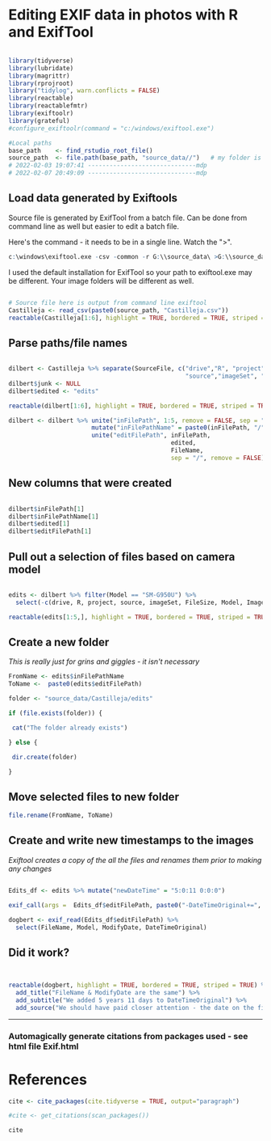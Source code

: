 

# Editing EXIF data in photos with R and ExifTool


``` r

library(tidyverse)   
library(lubridate)   
library(magrittr)    
library(rprojroot)   
library("tidylog", warn.conflicts = FALSE)  
library(reactable)  
library(reactablefmtr)  
library(exiftoolr)  
library(grateful)  
#configure_exiftoolr(command = "c:/windows/exiftool.exe")  

#Local paths      
base_path    <- find_rstudio_root_file()                        
source_path  <- file.path(base_path, "source_data//")   # my folder is /source_data
# 2022-02-03 19:07:41 ------------------------------mdp  
# 2022-02-07 20:49:09 ------------------------------mdp  
```

## Load data generated by Exiftools  

Source file is generated by ExifTool from a batch file.   Can be done from command line as well but easier to edit a batch file.  

Here's the command - it needs to be in a single line.  Watch the ">".  
``` r 
c:\windows\exiftool.exe -csv -common -r G:\\source_data\ >G:\\source_data\Castilleja.csv
```  

I used the default installation for ExifTool so your path to exiftool.exe may be different.  Your image folders will be different as well.

``` r   

# Source file here is output from command line exiftool
Castilleja <- read_csv(paste0(source_path, "Castilleja.csv"))
reactable(Castilleja[1:6], highlight = TRUE, bordered = TRUE, striped = TRUE)
```

## Parse paths/file names  

```r

dilbert <- Castilleja %>% separate(SourceFile, c("drive","R", "project",   
                                                 "source","imageSet", "junk"), sep = "/")  
dilbert$junk <- NULL  
dilbert$edited <- "edits"  

reactable(dilbert[1:6], highlight = TRUE, bordered = TRUE, striped = TRUE)  

dilbert <- dilbert %>% unite("inFilePath", 1:5, remove = FALSE, sep = "/") %>%   
                       mutate("inFilePathName" = paste0(inFilePath, "/", FileName)) %>%   
                       unite("editFilePath", inFilePath,   
                                             edited, 
                                             FileName, 
                                             sep = "/", remove = FALSE)


```

## New columns that were created

```r

dilbert$inFilePath[1]
dilbert$inFilePathName[1]
dilbert$edited[1]
dilbert$editFilePath[1]

```

## Pull out a selection of files based on camera model

```r

edits <- dilbert %>% filter(Model == "SM-G950U") %>% 
  select(-c(drive, R, project, source, imageSet, FileSize, Model, ImageSize, Quality, FocalLength, ShutterSpeed, Aperture, ISO, WhiteBalance, Flash))

reactable(edits[1:5,], highlight = TRUE, bordered = TRUE, striped = TRUE)


```

## Create a new folder 

*This is really just for grins and giggles - it isn't necessary*

```r
FromName <- edits$inFilePathName
ToName <-  paste0(edits$editFilePath)

folder <- "source_data/Castilleja/edits"

if (file.exists(folder)) {

 cat("The folder already exists")

} else {

 dir.create(folder)

}
```


## Move selected files to new folder 

```r
file.rename(FromName, ToName)

```

## Create and write new timestamps to the images

*Exiftool creates a copy of the all the files and renames them prior to making any changes*

```r

Edits_df <- edits %>% mutate("newDateTime" = "5:0:11 0:0:0")

exif_call(args =  Edits_df$editFilePath, paste0("-DateTimeOriginal+=", Edits_df$newDateTime))

dogbert <- exif_read(Edits_df$editFilePath) %>% 
  select(FileName, Model, ModifyDate, DateTimeOriginal)
```

## Did it work?

```r


reactable(dogbert, highlight = TRUE, bordered = TRUE, striped = TRUE) %>% 
  add_title("FileName & ModifyDate are the same") %>% 
  add_subtitle("We added 5 years 11 days to DateTimeOriginal") %>% 
  add_source("We should have paid closer attention - the date on the first file doesn't line up with the rest")


```

------------------------------------------------------------------------
### Automagically generate citations from packages used - see html file Exif.html

# References
```r
cite <- cite_packages(cite.tidyverse = TRUE, output="paragraph")

#cite <- get_citations(scan_packages())

cite
```
